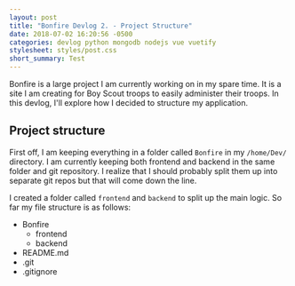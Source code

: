 ```yaml
---
layout: post
title: "Bonfire Devlog 2. - Project Structure"
date: 2018-07-02 16:20:56 -0500
categories: devlog python mongodb nodejs vue vuetify
stylesheet: styles/post.css
short_summary: Test
---
```

Bonfire is a large project I am currently working on in my spare time. It is a site I am creating for Boy Scout troops to easily administer their troops. In this devlog, I'll explore how I decided to structure my application.

## Project structure
First off, I am keeping everything in a folder called `Bonfire` in my `/home/Dev/` directory. I am currently keeping both frontend and backend in the same folder and git repository. I realize that I should probably split them up into separate git repos but that will come down the line.

I created a folder called `frontend` and `backend` to split up the main logic. So far my file structure is as follows:
<ul>
	<li class="folder">Bonfire
		<ul>
			<li class="folder">frontend</li>	
			<li class="folder">backend</li>	
		</ul>
		<li>README.md</li>	
		<li class="folder">.git</li>	
		<li>.gitignore</li>	
	</li>
</ul>
